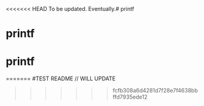 <<<<<<< HEAD
To be updated.
Eventually.# printf
# printf
# printf
=======
#TEST README // WILL UPDATE
>>>>>>> fcfb308a6d4281d7f28e7f4638bbffd7935ede12
